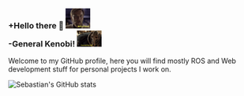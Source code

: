 ### +Hello there 👋 <img src="https://github.com/GitSRealpe/GitSRealpe/blob/main/img/kenobi.png?raw=true" width="50" /> <br> -General Kenobi! <img src="https://github.com/GitSRealpe/GitSRealpe/blob/main/img/grievous.png?raw=true" width="50" />

Welcome to my GitHub profile, here you will find mostly ROS and Web development stuff for personal projects I work on.

![Sebastian's GitHub stats](https://github-readme-stats.vercel.app/api?username=GitSRealpe&theme=radical&show_icons=true&count_private=true&hide_rank=true)

<!--
**GitSRealpe/GitSRealpe** is a ✨ _special_ ✨ repository because its `README.md` (this file) appears on your GitHub profile.

Here are some ideas to get you started:

- 🔭 I’m currently working on ...
- 🌱 I’m currently learning ...
- 👯 I’m looking to collaborate on ...
- 🤔 I’m looking for help with ...
- 💬 Ask me about ...
- 📫 How to reach me: ...
- 😄 Pronouns: ...
- ⚡ Fun fact: ...
-->
